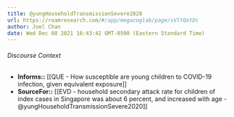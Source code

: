 ```yaml
---
title: @yungHouseholdTransmissionSevere2020
url: https://roamresearch.com/#/app/megacoglab/page/sVlYQotDc
author: Joel Chan
date: Wed Dec 08 2021 16:43:42 GMT-0500 (Eastern Standard Time)
---
```




###### Discourse Context

- **Informs::** [[QUE - How susceptible are young children to COVID-19 infection, given equivalent exposure]]
- **SourceFor::** [[EVD - household secondary attack rate for children of index cases in Singapore was about 6 percent, and increased with age - @yungHouseholdTransmissionSevere2020]]
